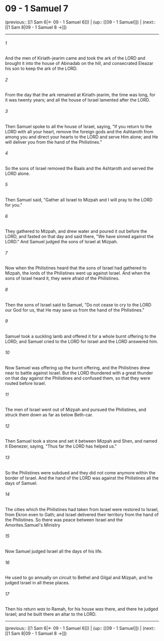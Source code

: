 # 09 - 1 Samuel 7

(previous:: [[1 Sam 6|← 09 - 1 Samuel 6]]) | (up:: [[09 - 1 Samuel]]) | (next:: [[1 Sam 8|09 - 1 Samuel 8 →]])

***


###### 1 
And the men of Kiriath-jearim came and took the ark of the LORD and brought it into the house of Abinadab on the hill, and consecrated Eleazar his son to keep the ark of the LORD. 

###### 2 
From the day that the ark remained at Kiriath-jearim, the time was long, for it was twenty years; and all the house of Israel lamented after the LORD. 

###### 3 
Then Samuel spoke to all the house of Israel, saying, "If you return to the LORD with all your heart, remove the foreign gods and the Ashtaroth from among you and direct your hearts to the LORD and serve Him alone; and He will deliver you from the hand of the Philistines." 

###### 4 
So the sons of Israel removed the Baals and the Ashtaroth and served the LORD alone. 

###### 5 
Then Samuel said, "Gather all Israel to Mizpah and I will pray to the LORD for you." 

###### 6 
They gathered to Mizpah, and drew water and poured it out before the LORD, and fasted on that day and said there, "We have sinned against the LORD." And Samuel judged the sons of Israel at Mizpah. 

###### 7 
Now when the Philistines heard that the sons of Israel had gathered to Mizpah, the lords of the Philistines went up against Israel. And when the sons of Israel heard it, they were afraid of the Philistines. 

###### 8 
Then the sons of Israel said to Samuel, "Do not cease to cry to the LORD our God for us, that He may save us from the hand of the Philistines." 

###### 9 
Samuel took a suckling lamb and offered it for a whole burnt offering to the LORD; and Samuel cried to the LORD for Israel and the LORD answered him. 

###### 10 
Now Samuel was offering up the burnt offering, and the Philistines drew near to battle against Israel. But the LORD thundered with a great thunder on that day against the Philistines and confused them, so that they were routed before Israel. 

###### 11 
The men of Israel went out of Mizpah and pursued the Philistines, and struck them down as far as below Beth-car. 

###### 12 
Then Samuel took a stone and set it between Mizpah and Shen, and named it Ebenezer, saying, "Thus far the LORD has helped us." 

###### 13 
So the Philistines were subdued and they did not come anymore within the border of Israel. And the hand of the LORD was against the Philistines all the days of Samuel. 

###### 14 
The cities which the Philistines had taken from Israel were restored to Israel, from Ekron even to Gath; and Israel delivered their territory from the hand of the Philistines. So there was peace between Israel and the Amorites.Samuel's Ministry 

###### 15 
Now Samuel judged Israel all the days of his life. 

###### 16 
He used to go annually on circuit to Bethel and Gilgal and Mizpah, and he judged Israel in all these places. 

###### 17 
Then his return _was_ to Ramah, for his house _was_ there, and there he judged Israel; and he built there an altar to the LORD.

***

(previous:: [[1 Sam 6|← 09 - 1 Samuel 6]]) | (up:: [[09 - 1 Samuel]]) | (next:: [[1 Sam 8|09 - 1 Samuel 8 →]])
